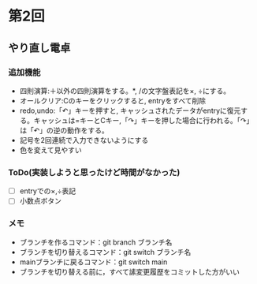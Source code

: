 # 第2回
## やり直し電卓
### 追加機能
- 四則演算:＋以外の四則演算をする。*, /の文字盤表記を×, ÷にする。
- オールクリア:Cのキーをクリックすると, entryをすべて削除
- redo,undo:「↶」キーを押すと, キャッシュされたデータがentryに復元する。キャッシュは=キーとCキー,「↷」キーを押した場合に行われる。「↷」は「↶」の逆の動作をする。
- 記号を2回連続で入力できないようにする
- 色を変えて見やすい

### ToDo(実装しようと思ったけど時間がなかった)
- [ ] entryでの×,÷表記
- [ ] 小数点ボタン

### メモ
- ブランチを作るコマンド：git branch ブランチ名
- ブランチを切り替えるコマンド：git switch ブランチ名
- mainブランチに戻るコマンド：git switch main
- ブランチを切り替える前に，すべて䛾変更履歴をコミットした方がいい
